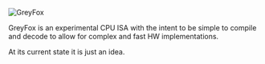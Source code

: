 ![GreyFox](assets/greyfox.png)

GreyFox is an experimental CPU ISA with the intent to be simple to compile and decode to allow for complex and fast HW implementations. 

At its current state it is just an idea. 
